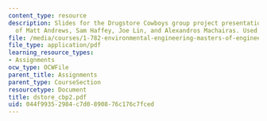 ```yaml
---
content_type: resource
description: Slides for the Drugstore Cowboys group project presentation. Courtesy
  of Matt Andrews, Sam Haffey, Joe Lin, and Alexandros Machairas. Used with permission.
file: /media/courses/1-782-environmental-engineering-masters-of-engineering-project-fall-2003-spring-2004/044f99352984c7d0890876c176c7fced_dstore_cbp2.pdf
file_type: application/pdf
learning_resource_types:
- Assignments
ocw_type: OCWFile
parent_title: Assignments
parent_type: CourseSection
resourcetype: Document
title: dstore_cbp2.pdf
uid: 044f9935-2984-c7d0-8908-76c176c7fced
---
```


